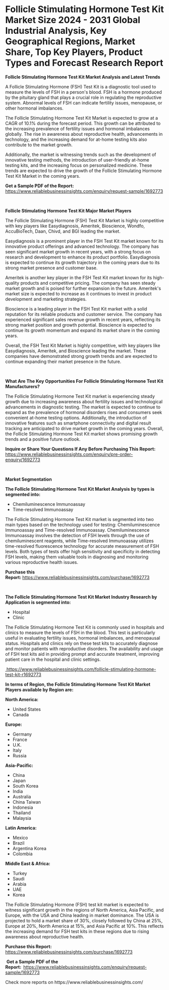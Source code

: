 <p><h1>Follicle Stimulating Hormone Test Kit Market Size 2024 - 2031 Global Industrial Analysis, Key Geographical Regions, Market Share, Top Key Players, Product Types and Forecast Research Report</h1></p><p><strong>Follicle Stimulating Hormone Test Kit Market Analysis and Latest Trends</strong></p>
<p><p>A Follicle Stimulating Hormone (FSH) Test Kit is a diagnostic tool used to measure the levels of FSH in a person's blood. FSH is a hormone produced by the pituitary gland that plays a crucial role in regulating the reproductive system. Abnormal levels of FSH can indicate fertility issues, menopause, or other hormonal imbalances.</p><p>The Follicle Stimulating Hormone Test Kit Market is expected to grow at a CAGR of 10.1% during the forecast period. This growth can be attributed to the increasing prevalence of fertility issues and hormonal imbalances globally. The rise in awareness about reproductive health, advancements in technology, and the increasing demand for at-home testing kits also contribute to the market growth.</p><p>Additionally, the market is witnessing trends such as the development of innovative testing methods, the introduction of user-friendly at-home testing kits, and the increasing focus on personalized medicine. These trends are expected to drive the growth of the Follicle Stimulating Hormone Test Kit Market in the coming years.</p></p>
<p><strong>Get a Sample PDF of the Report:&nbsp;</strong> <a href="https://www.reliablebusinessinsights.com/enquiry/request-sample/1692773">https://www.reliablebusinessinsights.com/enquiry/request-sample/1692773</a></p>
<p>&nbsp;</p>
<p><strong>Follicle Stimulating Hormone Test Kit Major Market Players</strong></p>
<p><p>The Follicle Stimulating Hormone (FSH) Test Kit Market is highly competitive with key players like Easydiagnosis, Ameritek, Bioscience, Wondfo, AccuBioTech, Daan, Chivd, and BGI leading the market. </p><p>Easydiagnosis is a prominent player in the FSH Test Kit market known for its innovative product offerings and advanced technology. The company has seen significant market growth in recent years, with a strong focus on research and development to enhance its product portfolio. Easydiagnosis is expected to continue its growth trajectory in the coming years due to its strong market presence and customer base.</p><p>Ameritek is another key player in the FSH Test Kit market known for its high-quality products and competitive pricing. The company has seen steady market growth and is poised for further expansion in the future. Ameritek's market size is expected to increase as it continues to invest in product development and marketing strategies.</p><p>Bioscience is a leading player in the FSH Test Kit market with a solid reputation for its reliable products and customer service. The company has experienced significant sales revenue growth in recent years, reflecting its strong market position and growth potential. Bioscience is expected to continue its growth momentum and expand its market share in the coming years.</p><p>Overall, the FSH Test Kit Market is highly competitive, with key players like Easydiagnosis, Ameritek, and Bioscience leading the market. These companies have demonstrated strong growth trends and are expected to continue expanding their market presence in the future.</p></p>
<p>&nbsp;</p>
<p><strong>What Are The Key Opportunities For Follicle Stimulating Hormone Test Kit Manufacturers?</strong></p>
<p><p>The Follicle Stimulating Hormone Test Kit market is experiencing steady growth due to increasing awareness about fertility issues and technological advancements in diagnostic testing. The market is expected to continue to expand as the prevalence of hormonal disorders rises and consumers seek convenient at-home testing options. Additionally, the introduction of innovative features such as smartphone connectivity and digital result tracking are anticipated to drive market growth in the coming years. Overall, the Follicle Stimulating Hormone Test Kit market shows promising growth trends and a positive future outlook.</p></p>
<p><strong>Inquire or Share Your Questions If Any Before Purchasing This Report:</strong> <a href="https://www.reliablebusinessinsights.com/enquiry/pre-order-enquiry/1692773">https://www.reliablebusinessinsights.com/enquiry/pre-order-enquiry/1692773</a></p>
<p>&nbsp;</p>
<p><strong>Market Segmentation</strong></p>
<p><strong>The Follicle Stimulating Hormone Test Kit Market Analysis by types is segmented into:</strong></p>
<p><ul><li>Chemiluminescence Immunoassay</li><li>Time-resolved Immunoassay</li></ul></p>
<p><p>The Follicle Stimulating Hormone Test Kit market is segmented into two main types based on the technology used for testing: Chemiluminescence Immunoassay and Time-resolved Immunoassay. Chemiluminescence Immunoassay involves the detection of FSH levels through the use of chemiluminescent reagents, while Time-resolved Immunoassay utilizes time-resolved fluorescence technology for accurate measurement of FSH levels. Both types of tests offer high sensitivity and specificity in detecting FSH levels, making them valuable tools in diagnosing and monitoring various reproductive health issues.</p></p>
<p><strong>Purchase this Report:&nbsp;</strong><a href="https://www.reliablebusinessinsights.com/purchase/1692773">https://www.reliablebusinessinsights.com/purchase/1692773</a></p>
<p>&nbsp;</p>
<p><strong>The Follicle Stimulating Hormone Test Kit Market Industry Research by Application is segmented into:</strong></p>
<p><ul><li>Hospital</li><li>Clinic</li></ul></p>
<p><p>The Follicle Stimulating Hormone Test Kit is commonly used in hospitals and clinics to measure the levels of FSH in the blood. This test is particularly useful in evaluating fertility issues, hormonal imbalances, and menopausal status. Hospitals and clinics rely on these test kits to accurately diagnose and monitor patients with reproductive disorders. The availability and usage of FSH test kits aid in providing prompt and accurate treatment, improving patient care in the hospital and clinic settings.</p></p>
<p><a href="https://www.reliablebusinessinsights.com/follicle-stimulating-hormone-test-kit-r1692773">&nbsp;https://www.reliablebusinessinsights.com/follicle-stimulating-hormone-test-kit-r1692773</a></p>
<p><strong>In terms of Region, the Follicle Stimulating Hormone Test Kit Market Players available by Region are:</strong></p>
<p>
    <p> <strong> North America: </strong>
        <ul>
            <li>United States</li>
            <li>Canada</li>
        </ul>
        </p> 
    <p> <strong> Europe: </strong>
        <ul>
            <li>Germany</li>
            <li>France</li>
            <li>U.K.</li>
            <li>Italy</li>
            <li>Russia</li>
        </ul>
        </p> 
    <p> <strong> Asia-Pacific: </strong>
        <ul>
            <li>China</li>
            <li>Japan</li>
            <li>South Korea</li>
            <li>India</li>
            <li>Australia</li>
            <li>China Taiwan</li>
            <li>Indonesia</li>
            <li>Thailand</li>
            <li>Malaysia</li>
        </ul>
        </p> 
    <p> <strong> Latin America: </strong>
        <ul>
            <li>Mexico</li>
            <li>Brazil</li>
            <li>Argentina Korea</li>
            <li>Colombia</li>
        </ul>
        </p> 
    <p> <strong> Middle East & Africa: </strong>
        <ul>
            <li>Turkey</li>
            <li>Saudi</li>
            <li>Arabia</li>
            <li>UAE</li>
            <li>Korea</li>
        </ul>
    </p>
    </p>
<p><p>The Follicle Stimulating Hormone (FSH) test kit market is expected to witness significant growth in the regions of North America, Asia Pacific, and Europe, with the USA and China leading in market dominance. The USA is projected to hold a market share of 30%, closely followed by China at 25%, Europe at 20%, North America at 15%, and Asia Pacific at 10%. This reflects the increasing demand for FSH test kits in these regions due to rising awareness about reproductive health.</p></p>
<p><strong>Purchase this Report: </strong><a href="https://www.reliablebusinessinsights.com/purchase/1692773">https://www.reliablebusinessinsights.com/purchase/1692773</a></p>
<p>&nbsp;<strong>Get a Sample PDF of the Report:&nbsp;&nbsp;</strong><a href="https://www.reliablebusinessinsights.com/enquiry/request-sample/1692773">https://www.reliablebusinessinsights.com/enquiry/request-sample/1692773</a></p>
<p><strong></strong></p>
<p>Check more reports on https://www.reliablebusinessinsights.com/</p>